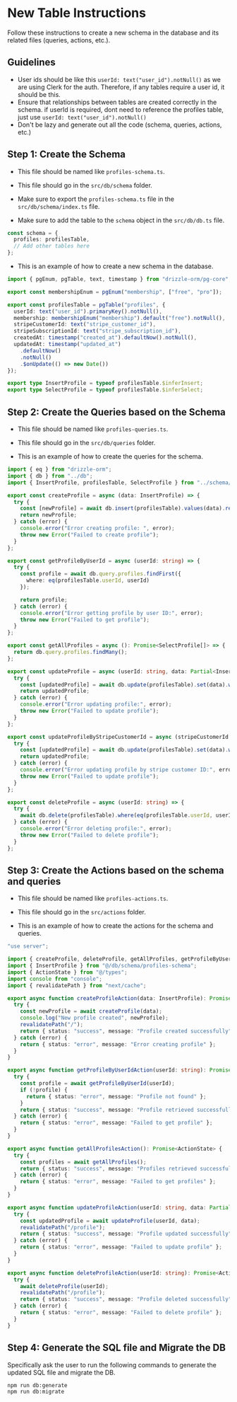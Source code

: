 # New Table Instructions

Follow these instructions to create a new schema in the database and its related files (queries, actions, etc.).

## Guidelines

- User ids should be like this `userId: text("user_id").notNull()` as we are using Clerk for the auth. Therefore, if any tables require a user id, it should be this.
- Ensure that relationships between tables are created correctly in the schema. if userId is required, dont need to reference the profiles table, just use `userId: text("user_id").notNull()`
- Don't be lazy and generate out all the code (schema, queries, actions, etc.)

## Step 1: Create the Schema

- This file should be named like `profiles-schema.ts`.

- This file should go in the `src/db/schema` folder.

- Make sure to export the `profiles-schema.ts` file in the `src/db/schema/index.ts` file.

- Make sure to add the table to the `schema` object in the `src/db/db.ts` file.
```ts
const schema = {
  profiles: profilesTable,
  // Add other tables here
};
```

- This is an example of how to create a new schema in the database.

```typescript
import { pgEnum, pgTable, text, timestamp } from "drizzle-orm/pg-core";

export const membershipEnum = pgEnum("membership", ["free", "pro"]);

export const profilesTable = pgTable("profiles", {
  userId: text("user_id").primaryKey().notNull(),
  membership: membershipEnum("membership").default("free").notNull(),
  stripeCustomerId: text("stripe_customer_id"),
  stripeSubscriptionId: text("stripe_subscription_id"),
  createdAt: timestamp("created_at").defaultNow().notNull(),
  updatedAt: timestamp("updated_at")
    .defaultNow()
    .notNull()
    .$onUpdate(() => new Date())
});

export type InsertProfile = typeof profilesTable.$inferInsert;
export type SelectProfile = typeof profilesTable.$inferSelect;
```

## Step 2: Create the Queries based on the Schema

- This file should be named like `profiles-queries.ts`.

- This file should go in the `src/db/queries` folder.

- This is an example of how to create the queries for the schema.

```typescript
import { eq } from "drizzle-orm";
import { db } from "../db";
import { InsertProfile, profilesTable, SelectProfile } from "../schema/profiles-schema";

export const createProfile = async (data: InsertProfile) => {
  try {
    const [newProfile] = await db.insert(profilesTable).values(data).returning();
    return newProfile;
  } catch (error) {
    console.error("Error creating profile: ", error);
    throw new Error("Failed to create profile");
  }
};

export const getProfileByUserId = async (userId: string) => {
  try {
    const profile = await db.query.profiles.findFirst({
      where: eq(profilesTable.userId, userId)
    });

    return profile;
  } catch (error) {
    console.error("Error getting profile by user ID:", error);
    throw new Error("Failed to get profile");
  }
};

export const getAllProfiles = async (): Promise<SelectProfile[]> => {
  return db.query.profiles.findMany();
};

export const updateProfile = async (userId: string, data: Partial<InsertProfile>) => {
  try {
    const [updatedProfile] = await db.update(profilesTable).set(data).where(eq(profilesTable.userId, userId)).returning();
    return updatedProfile;
  } catch (error) {
    console.error("Error updating profile:", error);
    throw new Error("Failed to update profile");
  }
};

export const updateProfileByStripeCustomerId = async (stripeCustomerId: string, data: Partial<InsertProfile>) => {
  try {
    const [updatedProfile] = await db.update(profilesTable).set(data).where(eq(profilesTable.stripeCustomerId, stripeCustomerId)).returning();
    return updatedProfile;
  } catch (error) {
    console.error("Error updating profile by stripe customer ID:", error);
    throw new Error("Failed to update profile");
  }
};

export const deleteProfile = async (userId: string) => {
  try {
    await db.delete(profilesTable).where(eq(profilesTable.userId, userId));
  } catch (error) {
    console.error("Error deleting profile:", error);
    throw new Error("Failed to delete profile");
  }
};
```

## Step 3: Create the Actions based on the schema and queries

- This file should be named like `profiles-actions.ts`.

- This file should go in the `src/actions` folder.

- This is an example of how to create the actions for the schema and queries.

```typescript
"use server";

import { createProfile, deleteProfile, getAllProfiles, getProfileByUserId, updateProfile } from "@/db/queries/profiles-queries";
import { InsertProfile } from "@/db/schema/profiles-schema";
import { ActionState } from "@/types";
import console from "console";
import { revalidatePath } from "next/cache";

export async function createProfileAction(data: InsertProfile): Promise<ActionState> {
  try {
    const newProfile = await createProfile(data);
    console.log("New profile created", newProfile);
    revalidatePath("/");
    return { status: "success", message: "Profile created successfully", data: newProfile };
  } catch (error) {
    return { status: "error", message: "Error creating profile" };
  }
}

export async function getProfileByUserIdAction(userId: string): Promise<ActionState> {
  try {
    const profile = await getProfileByUserId(userId);
    if (!profile) {
      return { status: "error", message: "Profile not found" };
    }
    return { status: "success", message: "Profile retrieved successfully", data: profile };
  } catch (error) {
    return { status: "error", message: "Failed to get profile" };
  }
}

export async function getAllProfilesAction(): Promise<ActionState> {
  try {
    const profiles = await getAllProfiles();
    return { status: "success", message: "Profiles retrieved successfully", data: profiles };
  } catch (error) {
    return { status: "error", message: "Failed to get profiles" };
  }
}

export async function updateProfileAction(userId: string, data: Partial<InsertProfile>): Promise<ActionState> {
  try {
    const updatedProfile = await updateProfile(userId, data);
    revalidatePath("/profile");
    return { status: "success", message: "Profile updated successfully", data: updatedProfile };
  } catch (error) {
    return { status: "error", message: "Failed to update profile" };
  }
}

export async function deleteProfileAction(userId: string): Promise<ActionState> {
  try {
    await deleteProfile(userId);
    revalidatePath("/profile");
    return { status: "success", message: "Profile deleted successfully" };
  } catch (error) {
    return { status: "error", message: "Failed to delete profile" };
  }
}
```

## Step 4: Generate the SQL file and Migrate the DB

Specifically ask the user to run the following commands to generate the updated SQL file and migrate the DB.

```bash
npm run db:generate
npm run db:migrate
```
